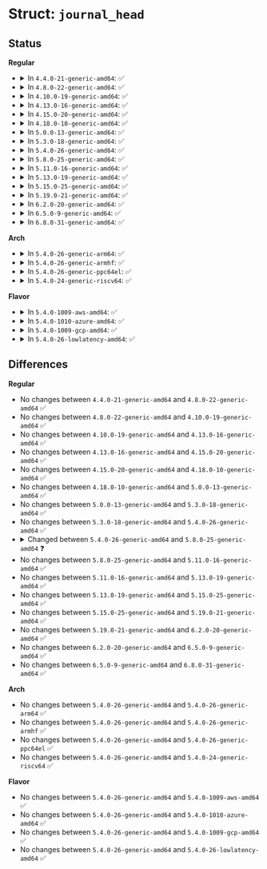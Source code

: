 # Struct: <code>journal_head</code>

## Status
<b>Regular</b>
<ul>
<li>
<details>
<summary>In <code>4.4.0-21-generic-amd64</code>: ✅</summary>

```c
struct journal_head {
    struct buffer_head * b_bh;
    int b_jcount;
    unsigned int b_jlist;
    unsigned int b_modified;
    char * b_frozen_data;
    char * b_committed_data;
    transaction_t * b_transaction;
    transaction_t * b_next_transaction;
    struct journal_head * b_tnext;
    struct journal_head * b_tprev;
    transaction_t * b_cp_transaction;
    struct journal_head * b_cpnext;
    struct journal_head * b_cpprev;
    struct jbd2_buffer_trigger_type * b_triggers;
    struct jbd2_buffer_trigger_type * b_frozen_triggers;
}
```
</details>
</li>
<li>
<details>
<summary>In <code>4.8.0-22-generic-amd64</code>: ✅</summary>

```c
struct journal_head {
    struct buffer_head * b_bh;
    int b_jcount;
    unsigned int b_jlist;
    unsigned int b_modified;
    char * b_frozen_data;
    char * b_committed_data;
    transaction_t * b_transaction;
    transaction_t * b_next_transaction;
    struct journal_head * b_tnext;
    struct journal_head * b_tprev;
    transaction_t * b_cp_transaction;
    struct journal_head * b_cpnext;
    struct journal_head * b_cpprev;
    struct jbd2_buffer_trigger_type * b_triggers;
    struct jbd2_buffer_trigger_type * b_frozen_triggers;
}
```
</details>
</li>
<li>
<details>
<summary>In <code>4.10.0-19-generic-amd64</code>: ✅</summary>

```c
struct journal_head {
    struct buffer_head * b_bh;
    int b_jcount;
    unsigned int b_jlist;
    unsigned int b_modified;
    char * b_frozen_data;
    char * b_committed_data;
    transaction_t * b_transaction;
    transaction_t * b_next_transaction;
    struct journal_head * b_tnext;
    struct journal_head * b_tprev;
    transaction_t * b_cp_transaction;
    struct journal_head * b_cpnext;
    struct journal_head * b_cpprev;
    struct jbd2_buffer_trigger_type * b_triggers;
    struct jbd2_buffer_trigger_type * b_frozen_triggers;
}
```
</details>
</li>
<li>
<details>
<summary>In <code>4.13.0-16-generic-amd64</code>: ✅</summary>

```c
struct journal_head {
    struct buffer_head * b_bh;
    int b_jcount;
    unsigned int b_jlist;
    unsigned int b_modified;
    char * b_frozen_data;
    char * b_committed_data;
    transaction_t * b_transaction;
    transaction_t * b_next_transaction;
    struct journal_head * b_tnext;
    struct journal_head * b_tprev;
    transaction_t * b_cp_transaction;
    struct journal_head * b_cpnext;
    struct journal_head * b_cpprev;
    struct jbd2_buffer_trigger_type * b_triggers;
    struct jbd2_buffer_trigger_type * b_frozen_triggers;
}
```
</details>
</li>
<li>
<details>
<summary>In <code>4.15.0-20-generic-amd64</code>: ✅</summary>

```c
struct journal_head {
    struct buffer_head * b_bh;
    int b_jcount;
    unsigned int b_jlist;
    unsigned int b_modified;
    char * b_frozen_data;
    char * b_committed_data;
    transaction_t * b_transaction;
    transaction_t * b_next_transaction;
    struct journal_head * b_tnext;
    struct journal_head * b_tprev;
    transaction_t * b_cp_transaction;
    struct journal_head * b_cpnext;
    struct journal_head * b_cpprev;
    struct jbd2_buffer_trigger_type * b_triggers;
    struct jbd2_buffer_trigger_type * b_frozen_triggers;
}
```
</details>
</li>
<li>
<details>
<summary>In <code>4.18.0-10-generic-amd64</code>: ✅</summary>

```c
struct journal_head {
    struct buffer_head * b_bh;
    int b_jcount;
    unsigned int b_jlist;
    unsigned int b_modified;
    char * b_frozen_data;
    char * b_committed_data;
    transaction_t * b_transaction;
    transaction_t * b_next_transaction;
    struct journal_head * b_tnext;
    struct journal_head * b_tprev;
    transaction_t * b_cp_transaction;
    struct journal_head * b_cpnext;
    struct journal_head * b_cpprev;
    struct jbd2_buffer_trigger_type * b_triggers;
    struct jbd2_buffer_trigger_type * b_frozen_triggers;
}
```
</details>
</li>
<li>
<details>
<summary>In <code>5.0.0-13-generic-amd64</code>: ✅</summary>

```c
struct journal_head {
    struct buffer_head * b_bh;
    int b_jcount;
    unsigned int b_jlist;
    unsigned int b_modified;
    char * b_frozen_data;
    char * b_committed_data;
    transaction_t * b_transaction;
    transaction_t * b_next_transaction;
    struct journal_head * b_tnext;
    struct journal_head * b_tprev;
    transaction_t * b_cp_transaction;
    struct journal_head * b_cpnext;
    struct journal_head * b_cpprev;
    struct jbd2_buffer_trigger_type * b_triggers;
    struct jbd2_buffer_trigger_type * b_frozen_triggers;
}
```
</details>
</li>
<li>
<details>
<summary>In <code>5.3.0-18-generic-amd64</code>: ✅</summary>

```c
struct journal_head {
    struct buffer_head * b_bh;
    int b_jcount;
    unsigned int b_jlist;
    unsigned int b_modified;
    char * b_frozen_data;
    char * b_committed_data;
    transaction_t * b_transaction;
    transaction_t * b_next_transaction;
    struct journal_head * b_tnext;
    struct journal_head * b_tprev;
    transaction_t * b_cp_transaction;
    struct journal_head * b_cpnext;
    struct journal_head * b_cpprev;
    struct jbd2_buffer_trigger_type * b_triggers;
    struct jbd2_buffer_trigger_type * b_frozen_triggers;
}
```
</details>
</li>
<li>
<details>
<summary>In <code>5.4.0-26-generic-amd64</code>: ✅</summary>

```c
struct journal_head {
    struct buffer_head * b_bh;
    int b_jcount;
    unsigned int b_jlist;
    unsigned int b_modified;
    char * b_frozen_data;
    char * b_committed_data;
    transaction_t * b_transaction;
    transaction_t * b_next_transaction;
    struct journal_head * b_tnext;
    struct journal_head * b_tprev;
    transaction_t * b_cp_transaction;
    struct journal_head * b_cpnext;
    struct journal_head * b_cpprev;
    struct jbd2_buffer_trigger_type * b_triggers;
    struct jbd2_buffer_trigger_type * b_frozen_triggers;
}
```
</details>
</li>
<li>
<details>
<summary>In <code>5.8.0-25-generic-amd64</code>: ✅</summary>

```c
struct journal_head {
    struct buffer_head * b_bh;
    spinlock_t b_state_lock;
    int b_jcount;
    unsigned int b_jlist;
    unsigned int b_modified;
    char * b_frozen_data;
    char * b_committed_data;
    transaction_t * b_transaction;
    transaction_t * b_next_transaction;
    struct journal_head * b_tnext;
    struct journal_head * b_tprev;
    transaction_t * b_cp_transaction;
    struct journal_head * b_cpnext;
    struct journal_head * b_cpprev;
    struct jbd2_buffer_trigger_type * b_triggers;
    struct jbd2_buffer_trigger_type * b_frozen_triggers;
}
```
</details>
</li>
<li>
<details>
<summary>In <code>5.11.0-16-generic-amd64</code>: ✅</summary>

```c
struct journal_head {
    struct buffer_head * b_bh;
    spinlock_t b_state_lock;
    int b_jcount;
    unsigned int b_jlist;
    unsigned int b_modified;
    char * b_frozen_data;
    char * b_committed_data;
    transaction_t * b_transaction;
    transaction_t * b_next_transaction;
    struct journal_head * b_tnext;
    struct journal_head * b_tprev;
    transaction_t * b_cp_transaction;
    struct journal_head * b_cpnext;
    struct journal_head * b_cpprev;
    struct jbd2_buffer_trigger_type * b_triggers;
    struct jbd2_buffer_trigger_type * b_frozen_triggers;
}
```
</details>
</li>
<li>
<details>
<summary>In <code>5.13.0-19-generic-amd64</code>: ✅</summary>

```c
struct journal_head {
    struct buffer_head * b_bh;
    spinlock_t b_state_lock;
    int b_jcount;
    unsigned int b_jlist;
    unsigned int b_modified;
    char * b_frozen_data;
    char * b_committed_data;
    transaction_t * b_transaction;
    transaction_t * b_next_transaction;
    struct journal_head * b_tnext;
    struct journal_head * b_tprev;
    transaction_t * b_cp_transaction;
    struct journal_head * b_cpnext;
    struct journal_head * b_cpprev;
    struct jbd2_buffer_trigger_type * b_triggers;
    struct jbd2_buffer_trigger_type * b_frozen_triggers;
}
```
</details>
</li>
<li>
<details>
<summary>In <code>5.15.0-25-generic-amd64</code>: ✅</summary>

```c
struct journal_head {
    struct buffer_head * b_bh;
    spinlock_t b_state_lock;
    int b_jcount;
    unsigned int b_jlist;
    unsigned int b_modified;
    char * b_frozen_data;
    char * b_committed_data;
    transaction_t * b_transaction;
    transaction_t * b_next_transaction;
    struct journal_head * b_tnext;
    struct journal_head * b_tprev;
    transaction_t * b_cp_transaction;
    struct journal_head * b_cpnext;
    struct journal_head * b_cpprev;
    struct jbd2_buffer_trigger_type * b_triggers;
    struct jbd2_buffer_trigger_type * b_frozen_triggers;
}
```
</details>
</li>
<li>
<details>
<summary>In <code>5.19.0-21-generic-amd64</code>: ✅</summary>

```c
struct journal_head {
    struct buffer_head * b_bh;
    spinlock_t b_state_lock;
    int b_jcount;
    unsigned int b_jlist;
    unsigned int b_modified;
    char * b_frozen_data;
    char * b_committed_data;
    transaction_t * b_transaction;
    transaction_t * b_next_transaction;
    struct journal_head * b_tnext;
    struct journal_head * b_tprev;
    transaction_t * b_cp_transaction;
    struct journal_head * b_cpnext;
    struct journal_head * b_cpprev;
    struct jbd2_buffer_trigger_type * b_triggers;
    struct jbd2_buffer_trigger_type * b_frozen_triggers;
}
```
</details>
</li>
<li>
<details>
<summary>In <code>6.2.0-20-generic-amd64</code>: ✅</summary>

```c
struct journal_head {
    struct buffer_head * b_bh;
    spinlock_t b_state_lock;
    int b_jcount;
    unsigned int b_jlist;
    unsigned int b_modified;
    char * b_frozen_data;
    char * b_committed_data;
    transaction_t * b_transaction;
    transaction_t * b_next_transaction;
    struct journal_head * b_tnext;
    struct journal_head * b_tprev;
    transaction_t * b_cp_transaction;
    struct journal_head * b_cpnext;
    struct journal_head * b_cpprev;
    struct jbd2_buffer_trigger_type * b_triggers;
    struct jbd2_buffer_trigger_type * b_frozen_triggers;
}
```
</details>
</li>
<li>
<details>
<summary>In <code>6.5.0-9-generic-amd64</code>: ✅</summary>

```c
struct journal_head {
    struct buffer_head * b_bh;
    spinlock_t b_state_lock;
    int b_jcount;
    unsigned int b_jlist;
    unsigned int b_modified;
    char * b_frozen_data;
    char * b_committed_data;
    transaction_t * b_transaction;
    transaction_t * b_next_transaction;
    struct journal_head * b_tnext;
    struct journal_head * b_tprev;
    transaction_t * b_cp_transaction;
    struct journal_head * b_cpnext;
    struct journal_head * b_cpprev;
    struct jbd2_buffer_trigger_type * b_triggers;
    struct jbd2_buffer_trigger_type * b_frozen_triggers;
}
```
</details>
</li>
<li>
<details>
<summary>In <code>6.8.0-31-generic-amd64</code>: ✅</summary>

```c
struct journal_head {
    struct buffer_head * b_bh;
    spinlock_t b_state_lock;
    int b_jcount;
    unsigned int b_jlist;
    unsigned int b_modified;
    char * b_frozen_data;
    char * b_committed_data;
    transaction_t * b_transaction;
    transaction_t * b_next_transaction;
    struct journal_head * b_tnext;
    struct journal_head * b_tprev;
    transaction_t * b_cp_transaction;
    struct journal_head * b_cpnext;
    struct journal_head * b_cpprev;
    struct jbd2_buffer_trigger_type * b_triggers;
    struct jbd2_buffer_trigger_type * b_frozen_triggers;
}
```
</details>
</li>
</ul>
<b>Arch</b>
<ul>
<li>
<details>
<summary>In <code>5.4.0-26-generic-arm64</code>: ✅</summary>

```c
struct journal_head {
    struct buffer_head * b_bh;
    int b_jcount;
    unsigned int b_jlist;
    unsigned int b_modified;
    char * b_frozen_data;
    char * b_committed_data;
    transaction_t * b_transaction;
    transaction_t * b_next_transaction;
    struct journal_head * b_tnext;
    struct journal_head * b_tprev;
    transaction_t * b_cp_transaction;
    struct journal_head * b_cpnext;
    struct journal_head * b_cpprev;
    struct jbd2_buffer_trigger_type * b_triggers;
    struct jbd2_buffer_trigger_type * b_frozen_triggers;
}
```
</details>
</li>
<li>
<details>
<summary>In <code>5.4.0-26-generic-armhf</code>: ✅</summary>

```c
struct journal_head {
    struct buffer_head * b_bh;
    int b_jcount;
    unsigned int b_jlist;
    unsigned int b_modified;
    char * b_frozen_data;
    char * b_committed_data;
    transaction_t * b_transaction;
    transaction_t * b_next_transaction;
    struct journal_head * b_tnext;
    struct journal_head * b_tprev;
    transaction_t * b_cp_transaction;
    struct journal_head * b_cpnext;
    struct journal_head * b_cpprev;
    struct jbd2_buffer_trigger_type * b_triggers;
    struct jbd2_buffer_trigger_type * b_frozen_triggers;
}
```
</details>
</li>
<li>
<details>
<summary>In <code>5.4.0-26-generic-ppc64el</code>: ✅</summary>

```c
struct journal_head {
    struct buffer_head * b_bh;
    int b_jcount;
    unsigned int b_jlist;
    unsigned int b_modified;
    char * b_frozen_data;
    char * b_committed_data;
    transaction_t * b_transaction;
    transaction_t * b_next_transaction;
    struct journal_head * b_tnext;
    struct journal_head * b_tprev;
    transaction_t * b_cp_transaction;
    struct journal_head * b_cpnext;
    struct journal_head * b_cpprev;
    struct jbd2_buffer_trigger_type * b_triggers;
    struct jbd2_buffer_trigger_type * b_frozen_triggers;
}
```
</details>
</li>
<li>
<details>
<summary>In <code>5.4.0-24-generic-riscv64</code>: ✅</summary>

```c
struct journal_head {
    struct buffer_head * b_bh;
    int b_jcount;
    unsigned int b_jlist;
    unsigned int b_modified;
    char * b_frozen_data;
    char * b_committed_data;
    transaction_t * b_transaction;
    transaction_t * b_next_transaction;
    struct journal_head * b_tnext;
    struct journal_head * b_tprev;
    transaction_t * b_cp_transaction;
    struct journal_head * b_cpnext;
    struct journal_head * b_cpprev;
    struct jbd2_buffer_trigger_type * b_triggers;
    struct jbd2_buffer_trigger_type * b_frozen_triggers;
}
```
</details>
</li>
</ul>
<b>Flavor</b>
<ul>
<li>
<details>
<summary>In <code>5.4.0-1009-aws-amd64</code>: ✅</summary>

```c
struct journal_head {
    struct buffer_head * b_bh;
    int b_jcount;
    unsigned int b_jlist;
    unsigned int b_modified;
    char * b_frozen_data;
    char * b_committed_data;
    transaction_t * b_transaction;
    transaction_t * b_next_transaction;
    struct journal_head * b_tnext;
    struct journal_head * b_tprev;
    transaction_t * b_cp_transaction;
    struct journal_head * b_cpnext;
    struct journal_head * b_cpprev;
    struct jbd2_buffer_trigger_type * b_triggers;
    struct jbd2_buffer_trigger_type * b_frozen_triggers;
}
```
</details>
</li>
<li>
<details>
<summary>In <code>5.4.0-1010-azure-amd64</code>: ✅</summary>

```c
struct journal_head {
    struct buffer_head * b_bh;
    int b_jcount;
    unsigned int b_jlist;
    unsigned int b_modified;
    char * b_frozen_data;
    char * b_committed_data;
    transaction_t * b_transaction;
    transaction_t * b_next_transaction;
    struct journal_head * b_tnext;
    struct journal_head * b_tprev;
    transaction_t * b_cp_transaction;
    struct journal_head * b_cpnext;
    struct journal_head * b_cpprev;
    struct jbd2_buffer_trigger_type * b_triggers;
    struct jbd2_buffer_trigger_type * b_frozen_triggers;
}
```
</details>
</li>
<li>
<details>
<summary>In <code>5.4.0-1009-gcp-amd64</code>: ✅</summary>

```c
struct journal_head {
    struct buffer_head * b_bh;
    int b_jcount;
    unsigned int b_jlist;
    unsigned int b_modified;
    char * b_frozen_data;
    char * b_committed_data;
    transaction_t * b_transaction;
    transaction_t * b_next_transaction;
    struct journal_head * b_tnext;
    struct journal_head * b_tprev;
    transaction_t * b_cp_transaction;
    struct journal_head * b_cpnext;
    struct journal_head * b_cpprev;
    struct jbd2_buffer_trigger_type * b_triggers;
    struct jbd2_buffer_trigger_type * b_frozen_triggers;
}
```
</details>
</li>
<li>
<details>
<summary>In <code>5.4.0-26-lowlatency-amd64</code>: ✅</summary>

```c
struct journal_head {
    struct buffer_head * b_bh;
    int b_jcount;
    unsigned int b_jlist;
    unsigned int b_modified;
    char * b_frozen_data;
    char * b_committed_data;
    transaction_t * b_transaction;
    transaction_t * b_next_transaction;
    struct journal_head * b_tnext;
    struct journal_head * b_tprev;
    transaction_t * b_cp_transaction;
    struct journal_head * b_cpnext;
    struct journal_head * b_cpprev;
    struct jbd2_buffer_trigger_type * b_triggers;
    struct jbd2_buffer_trigger_type * b_frozen_triggers;
}
```
</details>
</li>
</ul>

## Differences
<b>Regular</b>
<ul>
<li>
No changes between <code>4.4.0-21-generic-amd64</code> and <code>4.8.0-22-generic-amd64</code> ✅
</li>
<li>
No changes between <code>4.8.0-22-generic-amd64</code> and <code>4.10.0-19-generic-amd64</code> ✅
</li>
<li>
No changes between <code>4.10.0-19-generic-amd64</code> and <code>4.13.0-16-generic-amd64</code> ✅
</li>
<li>
No changes between <code>4.13.0-16-generic-amd64</code> and <code>4.15.0-20-generic-amd64</code> ✅
</li>
<li>
No changes between <code>4.15.0-20-generic-amd64</code> and <code>4.18.0-10-generic-amd64</code> ✅
</li>
<li>
No changes between <code>4.18.0-10-generic-amd64</code> and <code>5.0.0-13-generic-amd64</code> ✅
</li>
<li>
No changes between <code>5.0.0-13-generic-amd64</code> and <code>5.3.0-18-generic-amd64</code> ✅
</li>
<li>
No changes between <code>5.3.0-18-generic-amd64</code> and <code>5.4.0-26-generic-amd64</code> ✅
</li>
<li>
<details>
<summary>Changed between <code>5.4.0-26-generic-amd64</code> and <code>5.8.0-25-generic-amd64</code> ❓</summary>
<ul>
<li>
<b>Field added. </b>
<code>spinlock_t b_state_lock</code>
</li>
</ul>
</details>
</li>
<li>
No changes between <code>5.8.0-25-generic-amd64</code> and <code>5.11.0-16-generic-amd64</code> ✅
</li>
<li>
No changes between <code>5.11.0-16-generic-amd64</code> and <code>5.13.0-19-generic-amd64</code> ✅
</li>
<li>
No changes between <code>5.13.0-19-generic-amd64</code> and <code>5.15.0-25-generic-amd64</code> ✅
</li>
<li>
No changes between <code>5.15.0-25-generic-amd64</code> and <code>5.19.0-21-generic-amd64</code> ✅
</li>
<li>
No changes between <code>5.19.0-21-generic-amd64</code> and <code>6.2.0-20-generic-amd64</code> ✅
</li>
<li>
No changes between <code>6.2.0-20-generic-amd64</code> and <code>6.5.0-9-generic-amd64</code> ✅
</li>
<li>
No changes between <code>6.5.0-9-generic-amd64</code> and <code>6.8.0-31-generic-amd64</code> ✅
</li>
</ul>
<b>Arch</b>
<ul>
<li>
No changes between <code>5.4.0-26-generic-amd64</code> and <code>5.4.0-26-generic-arm64</code> ✅
</li>
<li>
No changes between <code>5.4.0-26-generic-amd64</code> and <code>5.4.0-26-generic-armhf</code> ✅
</li>
<li>
No changes between <code>5.4.0-26-generic-amd64</code> and <code>5.4.0-26-generic-ppc64el</code> ✅
</li>
<li>
No changes between <code>5.4.0-26-generic-amd64</code> and <code>5.4.0-24-generic-riscv64</code> ✅
</li>
</ul>
<b>Flavor</b>
<ul>
<li>
No changes between <code>5.4.0-26-generic-amd64</code> and <code>5.4.0-1009-aws-amd64</code> ✅
</li>
<li>
No changes between <code>5.4.0-26-generic-amd64</code> and <code>5.4.0-1010-azure-amd64</code> ✅
</li>
<li>
No changes between <code>5.4.0-26-generic-amd64</code> and <code>5.4.0-1009-gcp-amd64</code> ✅
</li>
<li>
No changes between <code>5.4.0-26-generic-amd64</code> and <code>5.4.0-26-lowlatency-amd64</code> ✅
</li>
</ul>
